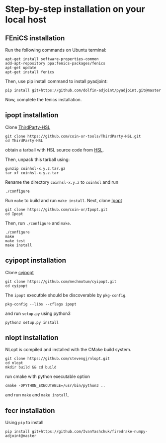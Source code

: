 # Step-by-step installation on your local host

## FEniCS installation
Run the following commands on Ubuntu terminal:

```
apt-get install software-properties-common
add-apt-repository ppa:fenics-packages/fenics
apt-get update
apt-get install fenics
```

Then, use pip install command to install pyadjoint:

```
pip install git+https://github.com/dolfin-adjoint/pyadjoint.git@master
```

Now, complete the fenics installation.

## ipopt installation

Clone [ThirdParty-HSL](https://github.com/coin-or-tools/ThirdParty-HSL)

```
git clone https://github.com/coin-or-tools/ThirdParty-HSL.git 
cd ThirdParty-HSL
```

obtain a tarball with HSL source code from [HSL](https://www.hsl.rl.ac.uk/ipopt/).

Then, unpack this tarball using:

```
gunzip coinhsl-x.y.z.tar.gz
tar xf coinhsl-x.y.z.tar
```

Rename the directory `coinhsl-x.y.z` to `coinhsl` and run

```
./configure
```
Run `make` to build and run `make install`. Next, clone [Ipopt](https://github.com/coin-or/Ipopt)

```
git clone https://github.com/coin-or/Ipopt.git
cd Ipopt
```

Then, run `./configure` and `make`.

```
./configure
make
make test
make install
```

## cyipopt installation

Clone [cyipopt](https://github.com/mechmotum/cyipopt)

```
git clone https://github.com/mechmotum/cyipopt.git
cd cyipopt
```

The `ipopt` executble should be discoverable by `pkg-config`.

```
pkg-config --libs --cflags ipopt
```

and run `setup.py` using python3

```
python3 setup.py install
```

## nlopt installation

NLopt is compiled and installed with the CMake build system.

```
git clone https://github.com/stevengj/nlopt.git
cd nlopt
mkdir build && cd build
```

run cmake with python executable option

```
cmake -DPYTHON_EXECUTABLE=/usr/bin/python3 ..
```

and run `make` and `make install`.

## fecr installation

Using `pip` to install

```
pip install git+https://github.com/IvanYashchuk/firedrake-numpy-adjoint@master
```




